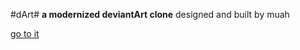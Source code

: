 #dArt#
**a modernized deviantArt clone**
designed and built by muah

[go to it](http://serene-bastion-5104.herokuapp.com/)